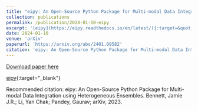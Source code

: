 ```yaml
---
title: "eipy: An Open-Source Python Package for Multi-modal Data Integration using Heterogeneous Ensembles"
collection: publications
permalink: /publication/2024-01-10-eipy
excerpt: '[eipy](https://eipy.readthedocs.io/en/latest/){:target=&quot;_blank&quot;}'
date: 2024-01-10
venue: 'arXiv'
paperurl: 'https://arxiv.org/abs/2401.09582'
citation: 'eipy: An Open-Source Python Package for Multi-modal Data Integration using Heterogeneous Ensembles.   Bennett, Jamie J.R.; Li, Yan Chak; Pandey, Gaurav; arXiv, 2023.'
---
```


<a href='https://arxiv.org/abs/2401.09582'>Download paper here</a>

[eipy](https://eipy.readthedocs.io/en/latest/){:target=&quot;_blank&quot;}

Recommended citation: eipy: An Open-Source Python Package for Multi-modal Data Integration using Heterogeneous Ensembles.   Bennett, Jamie J.R.; Li, Yan Chak; Pandey, Gaurav; arXiv, 2023.